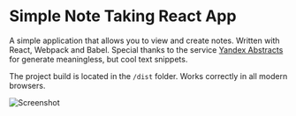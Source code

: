 # Simple Note Taking React App

A simple application that allows you to view and create notes. Written with React, Webpack and Babel. Special thanks to the service [Yandex Abstracts](https://yandex.ru/referats/) for generate meaningless, but cool text snippets.

The project build is located in the `/dist` folder. Works correctly in all modern browsers.

![Screenshot](https://github.com/batogov/react-simple-app/blob/master/screen.png "Screenshot")
